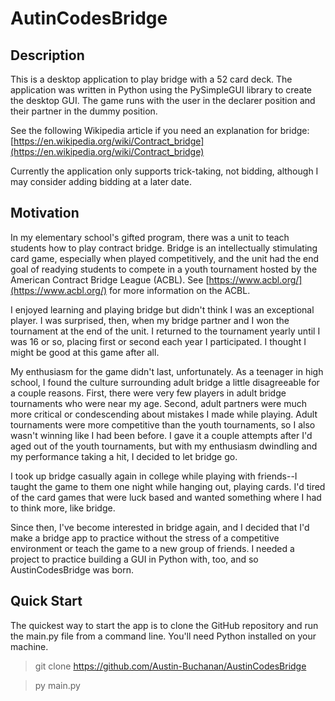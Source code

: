 # AutinCodesBridge

## Description
This is a desktop application to play bridge with a 52 card deck. The application was written in Python using the PySimpleGUI library to create the desktop GUI. The game runs with the user in the declarer position and their partner in the dummy position. 

See the following Wikipedia article if you need an explanation for bridge: [https://en.wikipedia.org/wiki/Contract_bridge](https://en.wikipedia.org/wiki/Contract_bridge)

Currently the application only supports trick-taking, not bidding, although I may consider adding bidding at a later date. 

## Motivation
In my elementary school's gifted program, there was a unit to teach students how to play contract bridge. Bridge is an intellectually stimulating card game, especially when played competitively, and the unit had the end goal of readying students to compete in a youth tournament hosted by the American Contract Bridge League (ACBL). See [https://www.acbl.org/](https://www.acbl.org/) for more information on the ACBL. 

I enjoyed learning and playing bridge but didn't think I was an exceptional player. I was surprised, then, when my bridge partner and I won the tournament at the end of the unit. I returned to the tournament yearly until I was 16 or so, placing first or second each year I participated. I thought I might be good at this game after all. 

My enthusiasm for the game didn't last, unfortunately. As a teenager in high school, I found the culture surrounding adult bridge a little disagreeable for a couple reasons. First, there were very few players in adult bridge tournaments who were near my age. Second, adult partners were much more critical or condescending about mistakes I made while playing. Adult tournaments were more competitive than the youth tournaments, so I also wasn't winning like I had been before. I gave it a couple attempts after I'd aged out of the youth tournaments, but with my enthusiasm dwindling and my performance taking a hit, I decided to let bridge go. 

I took up bridge casually again in college while playing with friends--I taught the game to them one night while hanging out, playing cards. I'd tired of the card games that were luck based and wanted something where I had to think more, like bridge.

Since then, I've become interested in bridge again, and I decided that I'd make a bridge app to practice without the stress of a competitive environment or teach the game to a new group of friends. I needed a project to practice building a GUI in Python with, too, and so AustinCodesBridge was born. 

## Quick Start 
The quickest way to start the app is to clone the GitHub repository and run the main.py file from a command line. You'll need Python installed on your machine.

> git clone https://github.com/Austin-Buchanan/AustinCodesBridge

> py main.py
